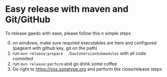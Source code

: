 Easy release with maven and Git/GitHub
======================================

To release gaedo with ease, please follow this n simple steps 

0. on windows, make sure required executables are here and configured (pageant with github key, git on the path)
1. run `mvn release:prepare  -DautoVersionSubmodules` with all code commited
2. run `mvn release:perform` and go drink some coffee
3. Go right to https://oss.sonatype.org and perform the close/release steps